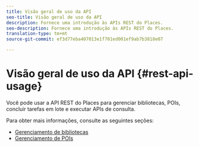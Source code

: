```yaml
---
title: Visão geral de uso da API
seo-title: Visão geral de uso da API
description: Fornece uma introdução às APIs REST do Places.
seo-description: Fornece uma introdução às APIs REST do Places.
translation-type: tm+mt
source-git-commit: ef3d77eba407013e1f701ed001ef9ab7b3818e07

---
```



# Visão geral de uso da API {#rest-api-usage}

Você pode usar a API REST do Places para gerenciar bibliotecas, POIs, concluir tarefas em lote e executar APIs de consulta.

Para obter mais informações, consulte as seguintes seções:

* [Gerenciamento de bibliotecas](/help/places-rest-apis/api-usage/manage-libraries/manage-libraries.md)
* [Gerenciamento de POIs](/help/places-rest-apis/api-usage/manage-pois/manage-pois.md)
